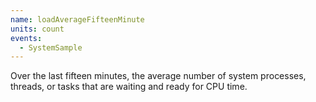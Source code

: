 ```yaml
---
name: loadAverageFifteenMinute
units: count
events:
  - SystemSample
---
```


Over the last fifteen minutes, the average number of system processes, threads, or tasks that are waiting and ready for CPU time.